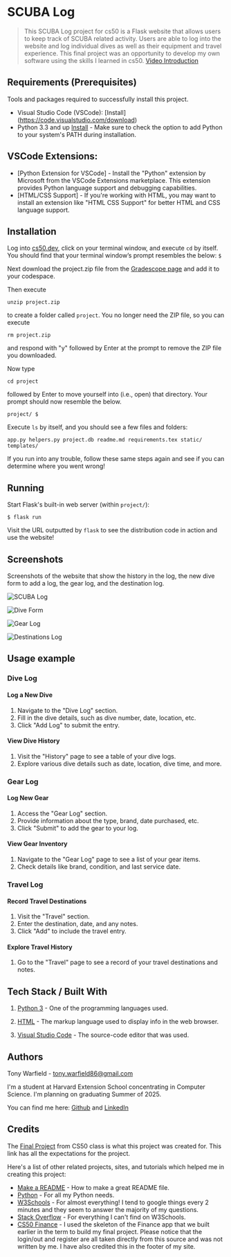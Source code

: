 # SCUBA Log
> This SCUBA Log project for cs50 is a Flask website that allows users to keep track of SCUBA related activity. Users are able to log into the website and log individual dives as well as their equipment and travel experience. This final project was an opportunity to develop my own software using the skills I learned in cs50.
[Video Introduction](https://www.youtube.com/watch?v=FoU-_yPjXz8)


## Requirements  (Prerequisites)
Tools and packages required to successfully install this project.
* Visual Studio Code (VSCode): [Install] (https://code.visualstudio.com/download)
* Python 3.3 and up [Install](https://www.python.org/downloads/) - Make sure to check the option to add Python to your system's PATH during installation.

## VSCode Extensions:
* [Python Extension for VSCode] - Install the "Python" extension by Microsoft from the VSCode Extensions marketplace. This extension provides Python language support and debugging capabilities.
* [HTML/CSS Support] - If you're working with HTML, you may want to install an extension like "HTML CSS Support" for better HTML and CSS language support.


## Installation
Log into [cs50.dev](cs50.dev), click on your terminal window, and execute `cd` by itself. You should find that your terminal window’s prompt resembles the below:
`$`

Next download the project.zip file from the [Gradescope page](https://www.gradescope.com/courses/564772) and add it to your codespace.

Then execute

`unzip project.zip`

to create a folder called `project`. You no longer need the ZIP file, so you can execute

`rm project.zip`

and respond with "y" followed by Enter at the prompt to remove the ZIP file you downloaded.

Now type

`cd project`

followed by Enter to move yourself into (i.e., open) that directory. Your prompt should now resemble the below.

`project/ $`

Execute `ls` by itself, and you should see a few files and folders:

`app.py helpers.py project.db readme.md requirements.tex static/ templates/`

If you run into any trouble, follow these same steps again and see if you can determine where you went wrong!

## Running

Start Flask's built-in web server (within `project/`):

`$ flask run`

Visit the URL outputted by `flask` to see the distribution code in action and use the website!

## Screenshots
Screenshots of the website that show the history in the log, the new dive form to add a log, the gear log, and the destination log.

![SCUBA Log](https://drive.google.com/file/d/12I5W0WQs053lfoGZLOrNGByFsPiciUsB/view?usp=sharing)


![Dive Form](https://drive.google.com/file/d/1amRknwHFyhr-HqHnb8c-ZJPMwPMvdDXa/view?usp=sharing)


![Gear Log](https://drive.google.com/file/d/1Mz0dXYygSp_7pvUz6VrJ_PaV1Pzpidwm/view?usp=sharing)


![Destinations Log](https://drive.google.com/file/d/1XhVYgD_L3xScT9wFN5XoT4YTzckBlT7r/view?usp=sharing)


## Usage example
### Dive Log
#### Log a New Dive

1. Navigate to the "Dive Log" section.
2. Fill in the dive details, such as dive number, date, location, etc.
3. Click "Add Log" to submit the entry.

#### View Dive History

1. Visit the "History" page to see a table of your dive logs.
2. Explore various dive details such as date, location, dive time, and more.

### Gear Log

#### Log New Gear

1. Access the "Gear Log" section.
2. Provide information about the type, brand, date purchased, etc.
3. Click "Submit" to add the gear to your log.

#### View Gear Inventory

1. Navigate to the "Gear Log" page to see a list of your gear items.
2. Check details like brand, condition, and last service date.

### Travel Log

#### Record Travel Destinations

1. Visit the "Travel" section.
2. Enter the destination, date, and any notes.
3. Click "Add" to include the travel entry.

#### Explore Travel History

1. Go to the "Travel" page to see a record of your travel destinations and notes.


## Tech Stack / Built With
1. [Python 3](https://www.python.org/download/releases/3.0/) - One of the programming languages used.

2. [HTML](https://developer.mozilla.org/en-US/docs/Learn/Getting_started_with_the_web/HTML_basics) - The markup language used to display info in the web browser.

3. [Visual Studio Code](https://code.visualstudio.com/) - The source-code editor that was used.


## Authors
Tony Warfield - tony.warfield86@gmail.com

I'm a student at Harvard Extension School concentrating in Computer Science. I'm planning on graduating Summer of 2025.

You can find me here:
[Github](https://github.com/aaphid256) and
[LinkedIn](https://www.linkedin.com/in/tonywarfieldta/)

## Credits
The [Final Project](https://cs50.harvard.edu/extension/2023/fall/project/) from CS50 class is what this project was created for. This link has all the expectations for the project.

Here's a list of other related projects, sites, and tutorials which helped me in creating this project:

- [Make a README](https://medium.com/@sagarganiga468/how-to-create-a-stunning-readme-md-edf1c74b6a46) - How to make a great README file.
- [Python](https://www.python.org) - For all my Python needs.
- [W3Schools](https://www.w3schools.com/) - For almost everything! I tend to google things every 2 minutes and they seem to answer the majority of my questions.
- [Stack Overflow](https://stackoverflow.com/) - For everything I can't find on W3Schools.
- [CS50 Finance](https://cs50.harvard.edu/extension/2023/fall/psets/9/finance/) - I used the skeleton of the Finance app that we built earlier in the term to build my final project. Please notice that the login/out and register are all taken directly from this source and was not written by me. I have also credited this in the footer of my site.
